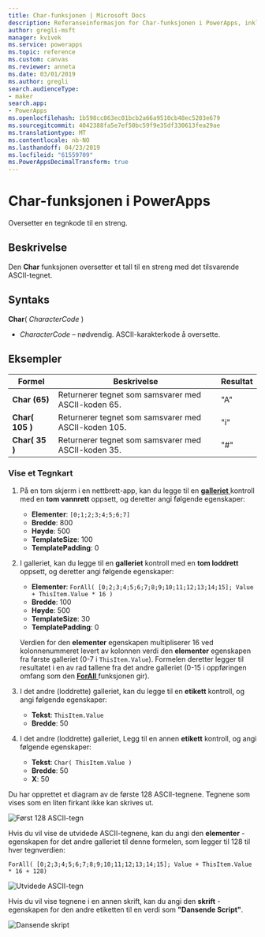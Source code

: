 ```yaml
---
title: Char-funksjonen | Microsoft Docs
description: Referanseinformasjon for Char-funksjonen i PowerApps, inkludert syntaks og eksempler
author: gregli-msft
manager: kvivek
ms.service: powerapps
ms.topic: reference
ms.custom: canvas
ms.reviewer: anneta
ms.date: 03/01/2019
ms.author: gregli
search.audienceType:
- maker
search.app:
- PowerApps
ms.openlocfilehash: 1b598cc863ec01bcb2a66a9510cb48ec5203e679
ms.sourcegitcommit: 4042388fa5e7ef50bc59f9e35df330613fea29ae
ms.translationtype: MT
ms.contentlocale: nb-NO
ms.lasthandoff: 04/23/2019
ms.locfileid: "61559709"
ms.PowerAppsDecimalTransform: true
---
```

# <a name="char-function-in-powerapps"></a>Char-funksjonen i PowerApps

Oversetter en tegnkode til en streng.

## <a name="description"></a>Beskrivelse

Den **Char** funksjonen oversetter et tall til en streng med det tilsvarende ASCII-tegnet.

## <a name="syntax"></a>Syntaks

**Char**( *CharacterCode* )

- *CharacterCode* – nødvendig. ASCII-karakterkode å oversette.

## <a name="examples"></a>Eksempler

| Formel | Beskrivelse | Resultat |
| --- | --- | --- |
| **Char (65)** |Returnerer tegnet som samsvarer med ASCII-koden 65. |"A" |
| **Char( 105 )** |Returnerer tegnet som samsvarer med ASCII-koden 105. |"i" |
| **Char( 35 )** |Returnerer tegnet som samsvarer med ASCII-koden 35. |"#" |

### <a name="display-a-character-map"></a>Vise et Tegnkart

1. På en tom skjerm i en nettbrett-app, kan du legge til en [ **galleriet** ](../controls/control-gallery.md) kontroll med en **tom vannrett** oppsett, og deretter angi følgende egenskaper:

    - **Elementer**: `[0;1;2;3;4;5;6;7]`
    - **Bredde**: 800
    - **Høyde**: 500
    - **TemplateSize**: 100
    - **TemplatePadding**: 0

1. I galleriet, kan du legge til en **galleriet** kontroll med en **tom loddrett** oppsett, og deretter angi følgende egenskaper:

    - **Elementer**: `ForAll( [0;2;3;4;5;6;7;8;9;10;11;12;13;14;15]; Value + ThisItem.Value * 16 )`
    - **Bredde**: 100
    - **Høyde**: 500
    - **TemplateSize**: 30
    - **TemplatePadding**: 0

    Verdien for den **elementer** egenskapen multipliserer 16 ved kolonnenummeret levert av kolonnen verdi den **elementer** egenskapen fra første galleriet (0-7 i `ThisItem.Value`). Formelen deretter legger til resultatet i en av rad tallene fra det andre galleriet (0-15 i oppføringen omfang som den [ **ForAll** ](function-forall.md) funksjonen gir).

1. I det andre (loddrette) galleriet, kan du legge til en **etikett** kontroll, og angi følgende egenskaper:

    - **Tekst**: `ThisItem.Value`
    - **Bredde**: 50

1. I det andre (loddrette) galleriet, Legg til en annen **etikett** kontroll, og angi følgende egenskaper:

    - **Tekst**: `Char( ThisItem.Value )`
    - **Bredde**: 50
    - **X**: 50

Du har opprettet et diagram av de første 128 ASCII-tegnene. Tegnene som vises som en liten firkant ikke kan skrives ut.

![Først 128 ASCII-tegn](media/function-char/chart-lower.png)

Hvis du vil vise de utvidede ASCII-tegnene, kan du angi den **elementer** -egenskapen for det andre galleriet til denne formelen, som legger til 128 til hver tegnverdien:

`ForAll( [0;2;3;4;5;6;7;8;9;10;11;12;13;14;15]; Value + ThisItem.Value * 16 + 128)`

![Utvidede ASCII-tegn](media/function-char/chart-higher.png)

Hvis du vil vise tegnene i en annen skrift, kan du angi den **skrift** -egenskapen for den andre etiketten til en verdi som **"Dansende Script"**.

![Dansende skript](media/function-char/chart-higher-dancing-script.png)
